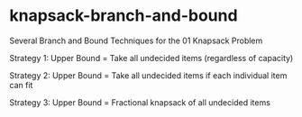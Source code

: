 # knapsack-branch-and-bound
Several Branch and Bound Techniques for the 01 Knapsack Problem

Strategy 1: Upper Bound = Take all undecided items (regardless of capacity)

Strategy 2: Upper Bound = Take all undecided items if each individual item can fit

Strategy 3: Upper Bound = Fractional knapsack of all undecided items
